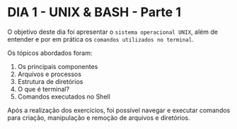 # DIA 1 - UNIX & BASH - Parte 1

O objetivo deste dia foi apresentar o `sistema operacional UNIX`, além de entender e por em prática os `comandos utilizados no terminal`.

Os tópicos abordados foram:

1. Os principais componentes
2. Arquivos e processos
3. Estrutura de diretórios
4. O que é terminal?
5. Comandos executados no Shell

Após a realização dos exercícios, foi possível navegar e executar comandos para criação, manipulação e remoção de arquivos e diretórios.